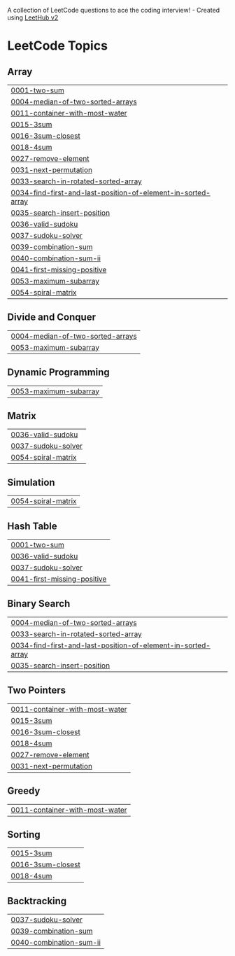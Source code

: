 A collection of LeetCode questions to ace the coding interview! - Created using [LeetHub v2](https://github.com/arunbhardwaj/LeetHub-2.0)
<!---LeetCode Topics Start-->
# LeetCode Topics
## Array
|  |
| ------- |
| [0001-two-sum](https://github.com/Ananya-a4/Leetcode/tree/master/0001-two-sum) |
| [0004-median-of-two-sorted-arrays](https://github.com/Ananya-a4/Leetcode/tree/master/0004-median-of-two-sorted-arrays) |
| [0011-container-with-most-water](https://github.com/Ananya-a4/Leetcode/tree/master/0011-container-with-most-water) |
| [0015-3sum](https://github.com/Ananya-a4/Leetcode/tree/master/0015-3sum) |
| [0016-3sum-closest](https://github.com/Ananya-a4/Leetcode/tree/master/0016-3sum-closest) |
| [0018-4sum](https://github.com/Ananya-a4/Leetcode/tree/master/0018-4sum) |
| [0027-remove-element](https://github.com/Ananya-a4/Leetcode/tree/master/0027-remove-element) |
| [0031-next-permutation](https://github.com/Ananya-a4/Leetcode/tree/master/0031-next-permutation) |
| [0033-search-in-rotated-sorted-array](https://github.com/Ananya-a4/Leetcode/tree/master/0033-search-in-rotated-sorted-array) |
| [0034-find-first-and-last-position-of-element-in-sorted-array](https://github.com/Ananya-a4/Leetcode/tree/master/0034-find-first-and-last-position-of-element-in-sorted-array) |
| [0035-search-insert-position](https://github.com/Ananya-a4/Leetcode/tree/master/0035-search-insert-position) |
| [0036-valid-sudoku](https://github.com/Ananya-a4/Leetcode/tree/master/0036-valid-sudoku) |
| [0037-sudoku-solver](https://github.com/Ananya-a4/Leetcode/tree/master/0037-sudoku-solver) |
| [0039-combination-sum](https://github.com/Ananya-a4/Leetcode/tree/master/0039-combination-sum) |
| [0040-combination-sum-ii](https://github.com/Ananya-a4/Leetcode/tree/master/0040-combination-sum-ii) |
| [0041-first-missing-positive](https://github.com/Ananya-a4/Leetcode/tree/master/0041-first-missing-positive) |
| [0053-maximum-subarray](https://github.com/Ananya-a4/Leetcode/tree/master/0053-maximum-subarray) |
| [0054-spiral-matrix](https://github.com/Ananya-a4/Leetcode/tree/master/0054-spiral-matrix) |
## Divide and Conquer
|  |
| ------- |
| [0004-median-of-two-sorted-arrays](https://github.com/Ananya-a4/Leetcode/tree/master/0004-median-of-two-sorted-arrays) |
| [0053-maximum-subarray](https://github.com/Ananya-a4/Leetcode/tree/master/0053-maximum-subarray) |
## Dynamic Programming
|  |
| ------- |
| [0053-maximum-subarray](https://github.com/Ananya-a4/Leetcode/tree/master/0053-maximum-subarray) |
## Matrix
|  |
| ------- |
| [0036-valid-sudoku](https://github.com/Ananya-a4/Leetcode/tree/master/0036-valid-sudoku) |
| [0037-sudoku-solver](https://github.com/Ananya-a4/Leetcode/tree/master/0037-sudoku-solver) |
| [0054-spiral-matrix](https://github.com/Ananya-a4/Leetcode/tree/master/0054-spiral-matrix) |
## Simulation
|  |
| ------- |
| [0054-spiral-matrix](https://github.com/Ananya-a4/Leetcode/tree/master/0054-spiral-matrix) |
## Hash Table
|  |
| ------- |
| [0001-two-sum](https://github.com/Ananya-a4/Leetcode/tree/master/0001-two-sum) |
| [0036-valid-sudoku](https://github.com/Ananya-a4/Leetcode/tree/master/0036-valid-sudoku) |
| [0037-sudoku-solver](https://github.com/Ananya-a4/Leetcode/tree/master/0037-sudoku-solver) |
| [0041-first-missing-positive](https://github.com/Ananya-a4/Leetcode/tree/master/0041-first-missing-positive) |
## Binary Search
|  |
| ------- |
| [0004-median-of-two-sorted-arrays](https://github.com/Ananya-a4/Leetcode/tree/master/0004-median-of-two-sorted-arrays) |
| [0033-search-in-rotated-sorted-array](https://github.com/Ananya-a4/Leetcode/tree/master/0033-search-in-rotated-sorted-array) |
| [0034-find-first-and-last-position-of-element-in-sorted-array](https://github.com/Ananya-a4/Leetcode/tree/master/0034-find-first-and-last-position-of-element-in-sorted-array) |
| [0035-search-insert-position](https://github.com/Ananya-a4/Leetcode/tree/master/0035-search-insert-position) |
## Two Pointers
|  |
| ------- |
| [0011-container-with-most-water](https://github.com/Ananya-a4/Leetcode/tree/master/0011-container-with-most-water) |
| [0015-3sum](https://github.com/Ananya-a4/Leetcode/tree/master/0015-3sum) |
| [0016-3sum-closest](https://github.com/Ananya-a4/Leetcode/tree/master/0016-3sum-closest) |
| [0018-4sum](https://github.com/Ananya-a4/Leetcode/tree/master/0018-4sum) |
| [0027-remove-element](https://github.com/Ananya-a4/Leetcode/tree/master/0027-remove-element) |
| [0031-next-permutation](https://github.com/Ananya-a4/Leetcode/tree/master/0031-next-permutation) |
## Greedy
|  |
| ------- |
| [0011-container-with-most-water](https://github.com/Ananya-a4/Leetcode/tree/master/0011-container-with-most-water) |
## Sorting
|  |
| ------- |
| [0015-3sum](https://github.com/Ananya-a4/Leetcode/tree/master/0015-3sum) |
| [0016-3sum-closest](https://github.com/Ananya-a4/Leetcode/tree/master/0016-3sum-closest) |
| [0018-4sum](https://github.com/Ananya-a4/Leetcode/tree/master/0018-4sum) |
## Backtracking
|  |
| ------- |
| [0037-sudoku-solver](https://github.com/Ananya-a4/Leetcode/tree/master/0037-sudoku-solver) |
| [0039-combination-sum](https://github.com/Ananya-a4/Leetcode/tree/master/0039-combination-sum) |
| [0040-combination-sum-ii](https://github.com/Ananya-a4/Leetcode/tree/master/0040-combination-sum-ii) |
<!---LeetCode Topics End-->